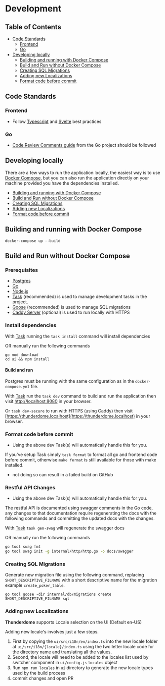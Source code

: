 # Development

## Table of Contents

* [Code Standards](#code-standards)
   * [Frontend](#frontend)
   * [Go](#go)
* [Developing locally](#developing-locally)
   * [Building and running with Docker Compose](#building-and-running-with-docker-compose)
   * [Build and Run without Docker Compose](#build-and-run-without-docker-compose)
   * [Creating SQL Migrations](#creating-sql-migrations)
   * [Adding new Localizations](#adding-new-localizations)
   * [Format code before commit](#format-code-before-commit)

## Code Standards

### Frontend

- Follow [Typescript](https://www.typescriptlang.org/) and [Svelte](https://svelte.dev/) best practices

### Go

- [Code Review Comments guide](https://go.dev/wiki/CodeReviewComments) from the Go project should be
  followed

## Developing locally

There are a few ways to run the application locally, the easiest way is to
use [Docker Compose](https://docs.docker.com/compose/), but you can also run
the application directly on your machine provided you have the dependencies installed.

- [Building and running with Docker Compose](#building-and-running-with-docker-compose)
- [Build and Run without Docker Compose](#build-and-run-without-docker-compose)
- [Creating SQL Migrations](#creating-sql-migrations)
- [Adding new Localizations](#adding-new-localizations)
- [Format code before commit](#format-code-before-commit)

## Building and running with Docker Compose

```
docker-compose up --build
```

## Build and Run without Docker Compose

### Prerequisites

- [Postgres](https://www.postgresql.org/download/)
- [Go](https://golang.org/dl/)
- [Node.js](https://nodejs.org/en/download/)
- [Task](https://taskfile.dev/#/) (recommended) is used to manage development tasks in the project.
- [Goose](https://github.com/pressly/goose) (recommended) is used to manage SQL migrations
- [Caddy Server](https://caddyserver.com/) (optional) is used to run locally with HTTPS

### Install dependencies

With [Task](https://taskfile.dev/#/) running the `task install` command will install dependencies

OR manually run the following commands

```
go mod download
cd ui && npm install
```

#### Build and run

Postgres must be running with the same configuration as in the `docker-compose.yml` file.

With [Task](https://taskfile.dev/#/) run the `task dev` command to build and run the application then visit
[http://localhost:8080](http://localhost:8080) in your browser.

Or `task dev-secure` to run with HTTPS (using Caddy) then
visit [https://thunderdome.localhost](https://thunderdome.localhost) in your browser.

### Format code before commit

- Using the above dev Task(s) will automatically handle this for you.

If you've setup Task simply `task format` to format all go and frontend code before commit, otherwise `make format` is
still available for those with make installed.

- not doing so can result in a failed build on GitHub

### Restful API Changes

- Using the above dev Task(s) will automatically handle this for you.

The restful API is documented using swagger comments in the Go code, any changes to that documentation require
regenerating the docs with the following commands and committing the updated docs with the changes.

With [Task](https://taskfile.dev/#/) `task gen-swag` will regenerate the swagger docs

OR manually run the following commands

```bash
go tool swag fmt
go tool swag init -g internal/http/http.go -o docs/swagger
```

### Creating SQL Migrations

Generate new migration file using the following command, replacing `SHORT_DESCRIPTIVE_FILNAME` with a short descriptive
name for the migration example `create_poker_table`.

```
go tool goose -dir internal/db/migrations create SHORT_DESCRIPTIVE_FILNAME sql
```

### Adding new Localizations

**Thunderdome** supports Locale selection on the UI (Default en-US)

Adding new locale's involves just a few steps.

1. First by copying the `ui/src/i18n/en/index.ts` into the new locale folder
   at `ui/src/i18n/{locale}/index.ts` using the two letter locale code for the directory name and translating all
   the values.
2. Second, the locale will need to be added to the locales list used by switcher component
   in ```ui/config.js``` ```locales``` object
3. Run `npm run locales` in `ui` directory to generate the new locale types used by the build process
4. commit changes and open PR